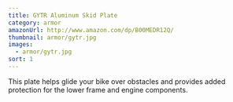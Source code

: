 ```yaml
---
title: GYTR Aluminum Skid Plate
category: armor
amazonUrl: http://www.amazon.com/dp/B00MEDR12Q/
thumbnail: armor/gytr.jpg
images:
  - armor/gytr.jpg
sort: 1
---
```


This plate helps glide your bike over obstacles and provides added protection for the lower frame and engine components.

